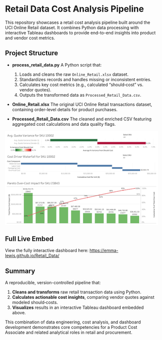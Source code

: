 # Retail Data Cost Analysis Pipeline

This repository showcases a retail cost analysis pipeline built around the UCI Online Retail dataset. It combines Python data processing with interactive Tableau dashboards to provide end-to-end insights into product and vendor cost metrics.

## Project Structure

* **process\_retail\_data.py**
  A Python script that:

  1. Loads and cleans the raw `Online_Retail.xlsx` dataset.
  2. Standardizes records and handles missing or inconsistent entries.
  3. Calculates key cost metrics (e.g., calculated “should‑cost” vs. vendor quotes).
  4. Outputs the transformed data as `Processed_Retail_Data.csv`.

* **Online\_Retail.xlsx**
  The original UCI Online Retail transactions dataset, containing order-level details for product purchases.

* **Processed\_Retail\_Data.csv**
  The cleaned and enriched CSV featuring aggregated cost calculations and data quality flags.

![Dashboard Preview](tableau_dashboard/preview.png)

## Full Live Embed

View the fully interactive dashboard here:
https://emma-lewis.github.io/Retail_Data/

## Summary

A reproducible, version-controlled pipeline that:

1. **Cleans and transforms** raw retail transaction data using Python.
2. **Calculates actionable cost insights**, comparing vendor quotes against modeled should‑costs.
3. **Visualizes** results in an interactive Tableau dashboard embedded above.

This combination of data engineering, cost analysis, and dashboard development demonstrates core competencies for a Product Cost Associate and related analytical roles in retail and procurement.
